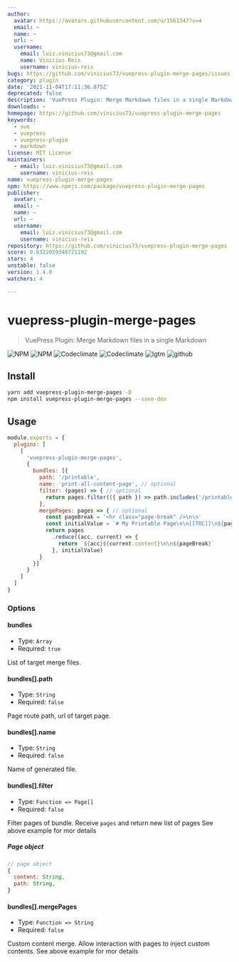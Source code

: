 ```yaml
---
author:
  avatar: https://avatars.githubusercontent.com/u/1561347?v=4
  email: ~
  name: ~
  url: ~
  username:
    email: luiz.vinicius73@gmail.com
    name: Vinicius Reis
    username: vinicius-reis
bugs: https://github.com/vinicius73/vuepress-plugin-merge-pages/issues
category: plugin
date: '2021-11-04T17:11:36.875Z'
deprecated: false
description: 'VuePress Plugin: Merge Markdown files in a single Markdown'
downloads: ~
homepage: https://github.com/vinicius73/vuepress-plugin-merge-pages
keywords:
  - vue
  - vuepress
  - vuepress-plugin
  - markdown
license: MIT License
maintainers:
  - email: luiz.vinicius73@gmail.com
    username: vinicius-reis
name: vuepress-plugin-merge-pages
npm: https://www.npmjs.com/package/vuepress-plugin-merge-pages
publisher:
  avatar: ~
  email: ~
  name: ~
  url: ~
  username:
    email: luiz.vinicius73@gmail.com
    username: vinicius-reis
repository: https://github.com/vinicius73/vuepress-plugin-merge-pages
score: 0.6322059348721192
stars: 4
unstable: false
version: 1.4.0
watchers: 4

---
```


# vuepress-plugin-merge-pages

> VuePress Plugin: Merge Markdown files in a single Markdown

![NPM](https://flat.badgen.net/npm/v/vuepress-plugin-merge-pages?icon=npm)
![NPM](https://flat.badgen.net/npm/dm/vuepress-plugin-merge-pages?icon=npm)
![Codeclimate](https://flat.badgen.net/codeclimate/maintainability/vinicius73/vuepress-plugin-merge-pages?icon=codeclimate)
![Codeclimate](https://flat.badgen.net/codeclimate/coverage/vinicius73/vuepress-plugin-merge-pages?icon=codeclimate)
![lgtm](https://flat.badgen.net/lgtm/grade/g/vinicius73/vuepress-plugin-merge-pages?icon=lgtm)
![github](https://flat.badgen.net/github/status/vinicius73/vuepress-plugin-merge-pages?icon=github)


## Install

```bash
yarn add vuepress-plugin-merge-pages -D
npm install vuepress-plugin-merge-pages --save-dev
```

## Usage

```js
module.exports = {
  plugins: [
    [
      'vuepress-plugin-merge-pages',
      {
        bundles: [{
          path: '/printable',
          name: 'print-all-content-page', // optional
          filter: (pages) => { // optional
            return pages.filter(({ path }) => path.includes('/printable-page/'))
          },
          mergePages: pages => { // optional
            const pageBreak = '<hr class="page-break" />\n\n'
            const initialValue = `# My Printable Page\n\n[[TOC]]\n${pageBreak}`
            return pages
              .reduce((acc, current) => {
                return `${acc}${current.content}\n\n${pageBreak}`
              }, initialValue)
          }
        }]
      }
    ]
  ]
}
```

### Options

#### bundles

- Type: `Array`
- Required: `true`

List of target merge files.

#### bundles[].path

- Type: `String`
- Required: `false`

Page route path, url of target page.

#### bundles[].name

- Type: `String`
- Required: `false`

Name of generated file.

#### bundles[].filter

- Type: `Function => Page[]`
- Required: `false`

Filter pages of bundle. Receive `pages` and return new list of pages
See above example for mor details

##### Page object

```js
// page object
{
  content: String,
  path: String,
}
```

#### bundles[].mergePages

- Type: `Function => String`
- Required: `false`

Custom content merge. Allow interaction with pages to inject custom contents.
See above example for mor details
